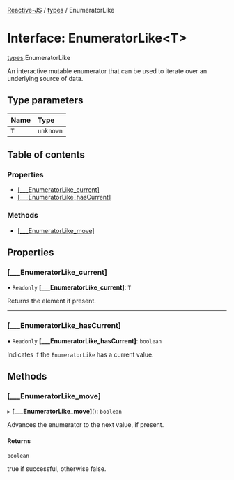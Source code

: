 [Reactive-JS](../README.md) / [types](../modules/types.md) / EnumeratorLike

# Interface: EnumeratorLike<T\>

[types](../modules/types.md).EnumeratorLike

An interactive mutable enumerator that can be used to iterate
over an underlying source of data.

## Type parameters

| Name | Type |
| :------ | :------ |
| `T` | `unknown` |

## Table of contents

### Properties

- [[\_\_\_EnumeratorLike\_current]](types.EnumeratorLike.md#[___enumeratorlike_current])
- [[\_\_\_EnumeratorLike\_hasCurrent]](types.EnumeratorLike.md#[___enumeratorlike_hascurrent])

### Methods

- [[\_\_\_EnumeratorLike\_move]](types.EnumeratorLike.md#[___enumeratorlike_move])

## Properties

### [\_\_\_EnumeratorLike\_current]

• `Readonly` **[\_\_\_EnumeratorLike\_current]**: `T`

Returns the element if present.

___

### [\_\_\_EnumeratorLike\_hasCurrent]

• `Readonly` **[\_\_\_EnumeratorLike\_hasCurrent]**: `boolean`

Indicates if the `EnumeratorLike` has a current value.

## Methods

### [\_\_\_EnumeratorLike\_move]

▸ **[___EnumeratorLike_move]**(): `boolean`

Advances the enumerator to the next value, if present.

#### Returns

`boolean`

true if successful, otherwise false.

